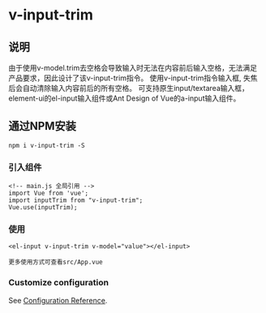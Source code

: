 # v-input-trim
## 说明
由于使用v-model.trim去空格会导致输入时无法在内容前后输入空格，无法满足产品要求，因此设计了该v-input-trim指令。
使用v-input-trim指令输入框, 失焦后会自动清除输入内容前后的所有空格。
可支持原生input/textarea输入框，element-ui的el-input输入组件或Ant Design of Vue的a-input输入组件。

## 通过NPM安装
```
npm i v-input-trim -S
```

### 引入组件
```
<!-- main.js 全局引用 -->
import Vue from 'vue';
import inputTrim from "v-input-trim";
Vue.use(inputTrim);
```

### 使用
```
<el-input v-input-trim v-model="value"></el-input>

更多使用方式可查看src/App.vue
```


### Customize configuration
See [Configuration Reference](https://cli.vuejs.org/config/).
